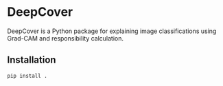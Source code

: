 # DeepCover

DeepCover is a Python package for explaining image classifications using Grad-CAM and responsibility calculation.

## Installation

```bash
pip install .

